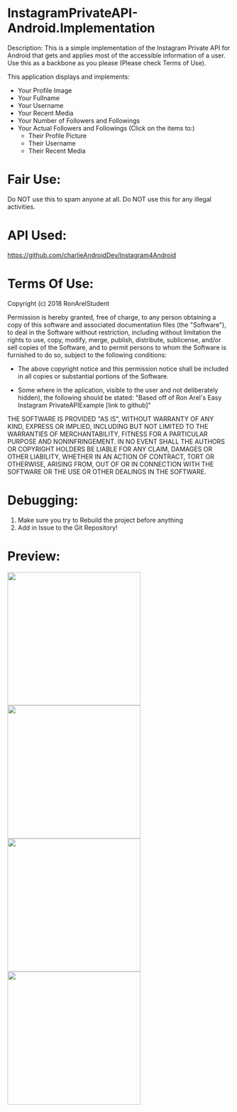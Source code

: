 # InstagramPrivateAPI-Android.Implementation

Description: This is a simple implementation of the Instagram Private API for Android that gets and applies most of the accessible information of a user. Use this as a backbone as you please (Please check Terms of Use).

This application displays and implements:

- Your Profile Image
- Your Fullname
- Your Username
- Your Recent Media
- Your Number of Followers and Followings
- Your Actual Followers and Followings (Click on the items to:)
   + Their Profile Picture
   + Their Username
   + Their Recent Media
   
# Fair Use:

Do NOT use this to spam anyone at all.
Do NOT use this for any illegal activities.

# API Used:

https://github.com/charlieAndroidDev/Instagram4Android

# Terms Of Use:

Copyright (c) 2018 RonArelStudent

Permission is hereby granted, free of charge, to any person obtaining a copy
of this software and associated documentation files (the "Software"), to deal
in the Software without restriction, including without limitation the rights
to use, copy, modify, merge, publish, distribute, sublicense, and/or sell
copies of the Software, and to permit persons to whom the Software is
furnished to do so, subject to the following conditions:

- The above copyright notice and this permission notice shall be included in all
copies or substantial portions of the Software.

- Some where in the aplication, visible to the user and not deliberately hidden), the following should be stated: "Based off of Ron Arel's Easy Instagram PrivateAPIExample [link to github]"

THE SOFTWARE IS PROVIDED "AS IS", WITHOUT WARRANTY OF ANY KIND, EXPRESS OR
IMPLIED, INCLUDING BUT NOT LIMITED TO THE WARRANTIES OF MERCHANTABILITY,
FITNESS FOR A PARTICULAR PURPOSE AND NONINFRINGEMENT. IN NO EVENT SHALL THE
AUTHORS OR COPYRIGHT HOLDERS BE LIABLE FOR ANY CLAIM, DAMAGES OR OTHER
LIABILITY, WHETHER IN AN ACTION OF CONTRACT, TORT OR OTHERWISE, ARISING FROM,
OUT OF OR IN CONNECTION WITH THE SOFTWARE OR THE USE OR OTHER DEALINGS IN THE
SOFTWARE.

# Debugging:

1. Make sure you try to Rebuild the project before anything
2. Add in Issue to the Git Repository!

# Preview:


<img src="https://github.com/RonArelStudent/EasyInstagramPrivateAPIExample/blob/master/SmartSelect_20180429-012602_TagNet.jpg" width="300" align="left">
<img src="https://github.com/RonArelStudent/EasyInstagramPrivateAPIExample/blob/master/SmartSelect_20180429-012712_TagNet.jpg" width="300" align="left">
<img src="https://github.com/RonArelStudent/EasyInstagramPrivateAPIExample/blob/master/SmartSelect_20180429-012658_TagNet.jpg" width="300" align="left">
<img src="https://github.com/RonArelStudent/EasyInstagramPrivateAPIExample/blob/master/SmartSelect_20180429-015156_TagNet.jpg" width="300" align="left">


